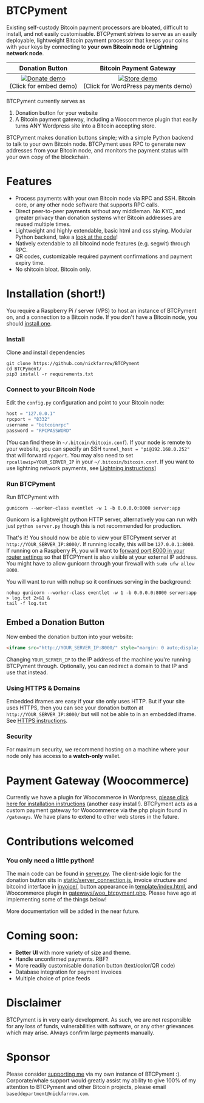 # BTCPyment
Existing self-custody Bitcoin payment processors are bloated, difficult to install, and not easily customisable. BTCPyment strives to serve as an easily deployable, lightweight Bitcoin payment processor that keeps your coins with your keys by connecting to **your own Bitcoin node or Lightning network node**.

Donation Button             |  Bitcoin Payment Gateway
:-------------------------:|:-------------------------:
[![Donate demo](https://user-images.githubusercontent.com/24557779/105266776-69775a00-5be5-11eb-81be-c9b8c2d0014d.png)](https://node.nickfarrow.com/) <br />(Click for embed demo)  |  [![Store demo](https://user-images.githubusercontent.com/24557779/105266808-6b411d80-5be5-11eb-83e6-384c4df4da34.png)](https://store.nickfarrow.com/cart/) <br />(Click for WordPress payments demo)

BTCPyment currently serves as
1. Donation button for your website
2. A Bitcoin payment gateway, including a Woocommerce plugin that easily turns ANY Wordpress site into a Bitcoin accepting store.

BTCPyment makes donation buttons simple; with a simple Python backend to talk to your own Bitcoin node. BTCPyment uses RPC to generate new addresses from your Bitcoin node, and monitors the payment status with your own copy of the blockchain.

# Features
* Process payments with your own Bitcoin node via RPC and SSH. Bitcoin core, or any other node software that supports RPC calls.
* Direct peer-to-peer payments without any middleman. No KYC, and greater privacy than donation systems wher Bitcoin addresses are reused multiple times.
* Lightweight and highly extendable, basic html and css stying. Modular Python backend, take a [look at the code](server.py)!
* Natively extendable to all bitcoind node features (e.g. segwit) through RPC.
* QR codes, customizable required payment confirmations and payment expiry time.
* No shitcoin bloat. Bitcoin only.

# Installation (short!)
You require a Raspberry Pi / server (VPS) to host an instance of BTCPyment on, and a connection to a Bitcoin node. If you don't have a Bitcoin node, you should [install one](https://bitcoincore.org/en/download/).
### Install
Clone and install dependencies
```
git clone https://github.com/nickfarrow/BTCPyment
cd BTCPyment/
pip3 install -r requirements.txt
```
### Connect to your Bitcoin Node
Edit the `config.py` configuration and point to your Bitcoin node:
```python
host = "127.0.0.1"
rpcport = "8332"
username = "bitcoinrpc"
password = "RPCPASSWORD"
```
(You can find these in `~/.bitcoin/bitcoin.conf`). If your node is remote to your website, you can specify an SSH `tunnel_host = "pi@192.168.0.252"` that will forward `rpcport`. You may also need to set `rpcallowip=YOUR_SERVER_IP` in your `~/.bitcoin/bitcoin.conf`. If you want to use lightning network payments, see [Lightning instructions](docs/lightning.md)]

### Run BTCPyment
Run BTCPyment with
```
gunicorn --worker-class eventlet -w 1 -b 0.0.0.0:8000 server:app
```
Gunicorn is a lightweight python HTTP server, alternatively you can run with just `python server.py` though this is not recommended for production.

That's it! You should now be able to view your BTCPyment server at `http://YOUR_SERVER_IP:8000/`. If running locally, this will be `127.0.0.1:8000`. If running on a Raspberry Pi, you will want to [forward port 8000 in your router settings](https://user-images.githubusercontent.com/24557779/105681219-f0f5fd80-5f44-11eb-942d-b574367a161f.png) so that BTCPYment is also visible at your external IP address. You might have to allow gunicorn through your firewall with `sudo ufw allow 8000`.

You will want to run with nohup so it continues serving in the background:
```
nohup gunicorn --worker-class eventlet -w 1 -b 0.0.0.0:8000 server:app > log.txt 2>&1 &
tail -f log.txt
```

## Embed a Donation Button
Now embed the donation button into your website:
```html
<iframe src="http://YOUR_SERVER_IP:8000/" style="margin: 0 auto;display:block;height:320px;border:none;overflow:hidden;" scrolling="no"></iframe>
```
Changing `YOUR_SERVER_IP` to the IP address of the machine you're running BTCPyment through. Optionally, you can redirect a domain to that IP and use that instead.

### Using HTTPS & Domains
Embedded iframes are easy if your site only uses HTTP. But if your site uses HTTPS, then you can see your donation button at `http://YOUR_SERVER_IP:8000/` but will not be able to in an embedded iframe. See [HTTPS instructions](docs/HTTPS.md).

### Security
For maximum security, we recommend hosting on a machine where your node only has access to a **watch-only** wallet.


# Payment Gateway (Woocommerce)
Currently we have a plugin for Woocommerce in Wordpress, [please click here for installation instructions](docs/woocommerce.md) (another easy install!). BTCPyment acts as a custom payment gateway for Woocommerce via the php plugin found in `/gateways`. We have plans to extend to other web stores in the future.

# Contributions welcomed
### You only need a little python!
The main code can be found in [server.py](server.py). The client-side logic for the donation button sits in [static/server_connection.js](static/server_connection.js), invoice structure and bitcoind interface in [invoice/](invoice/), button appearance in [template/index.html](template/index.html), and Woocommerce plugin in [gateways/woo_btcpyment.php](gateways/woo_btcpyment.php). Please have ago at implementing some of the things below!

More documentation will be added in the near future.

# Coming soon:
* **Better UI** with more variety of size and theme.
* Handle unconfirmed payments. RBF?
* More readily customisable donation button (text/color/QR code)
* Database integration for payment invoices
* Multiple choice of price feeds

# Disclaimer
BTCPyment is in very early development. As such, we are not responsible for any loss of funds, vulnerabilities with software, or any other grievances which may arise. Always confirm large payments manually.

# Sponsor
Please consider [supporting me](https://btcpyment.nickfarrow.com) via my own instance of BTCPyment :). Corporate/whale support would greatly assist my ability to give 100% of my attention to BTCPyment and other Bitcoin projects, please email `baseddepartment@nickfarrow.com`.
